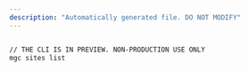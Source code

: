 ```yaml
---
description: "Automatically generated file. DO NOT MODIFY"
---
```


```bash

// THE CLI IS IN PREVIEW. NON-PRODUCTION USE ONLY
mgc sites list

```